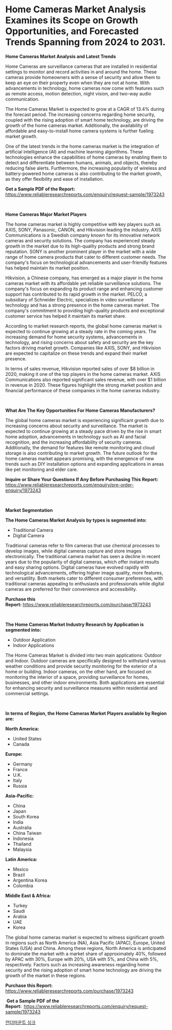 <p><h1>Home Cameras Market Analysis Examines its Scope on Growth Opportunities, and Forecasted Trends Spanning from 2024 to 2031.</h1></p><p><strong>Home Cameras Market Analysis and Latest Trends</strong></p>
<p><p>Home Cameras are surveillance cameras that are installed in residential settings to monitor and record activities in and around the home. These cameras provide homeowners with a sense of security and allow them to keep an eye on their property even when they are not at home. With advancements in technology, home cameras now come with features such as remote access, motion detection, night vision, and two-way audio communication.</p><p>The Home Cameras Market is expected to grow at a CAGR of 13.4% during the forecast period. The increasing concerns regarding home security, coupled with the rising adoption of smart home technology, are driving the growth of the home cameras market. Additionally, the availability of affordable and easy-to-install home camera systems is further fueling market growth.</p><p>One of the latest trends in the home cameras market is the integration of artificial intelligence (AI) and machine learning algorithms. These technologies enhance the capabilities of home cameras by enabling them to detect and differentiate between humans, animals, and objects, thereby reducing false alerts. Furthermore, the increasing popularity of wireless and battery-powered home cameras is also contributing to the market growth, as they offer flexibility and ease of installation.</p></p>
<p><strong>Get a Sample PDF of the Report:&nbsp;</strong> <a href="https://www.reliableresearchreports.com/enquiry/request-sample/1973243">https://www.reliableresearchreports.com/enquiry/request-sample/1973243</a></p>
<p>&nbsp;</p>
<p><strong>Home Cameras Major Market Players</strong></p>
<p><p>The home cameras market is highly competitive with key players such as AXIS, SONY, Panasonic, CANON, and Hikvision leading the industry. AXIS Communications is a Swedish company known for its innovative network cameras and security solutions. The company has experienced steady growth in the market due to its high-quality products and strong brand reputation. SONY is another prominent player in the market with a wide range of home camera products that cater to different customer needs. The company's focus on technological advancements and user-friendly features has helped maintain its market position.</p><p>Hikvision, a Chinese company, has emerged as a major player in the home cameras market with its affordable yet reliable surveillance solutions. The company's focus on expanding its product range and enhancing customer support has contributed to its rapid growth in the market. PELCO, a subsidiary of Schneider Electric, specializes in video surveillance technology and has a strong presence in the home cameras market. The company's commitment to providing high-quality products and exceptional customer service has helped it maintain its market share.</p><p>According to market research reports, the global home cameras market is expected to continue growing at a steady rate in the coming years. The increasing demand for home security systems, advancements in technology, and rising concerns about safety and security are the key factors driving market growth. Companies like AXIS, SONY, and Hikvision are expected to capitalize on these trends and expand their market presence.</p><p>In terms of sales revenue, Hikvision reported sales of over $8 billion in 2020, making it one of the top players in the home cameras market. AXIS Communications also reported significant sales revenue, with over $1 billion in revenue in 2020. These figures highlight the strong market position and financial performance of these companies in the home cameras industry.</p></p>
<p>&nbsp;</p>
<p><strong>What Are The Key Opportunities For Home Cameras Manufacturers?</strong></p>
<p><p>The global home cameras market is experiencing significant growth due to increasing concerns about security and surveillance. The market is expected to continue growing at a steady pace driven by the rise in smart home adoption, advancements in technology such as AI and facial recognition, and the increasing affordability of security cameras. Additionally, the demand for features like remote monitoring and cloud storage is also contributing to market growth. The future outlook for the home cameras market appears promising, with the emergence of new trends such as DIY installation options and expanding applications in areas like pet monitoring and elder care.</p></p>
<p><strong>Inquire or Share Your Questions If Any Before Purchasing This Report:</strong> <a href="https://www.reliableresearchreports.com/enquiry/pre-order-enquiry/1973243">https://www.reliableresearchreports.com/enquiry/pre-order-enquiry/1973243</a></p>
<p>&nbsp;</p>
<p><strong>Market Segmentation</strong></p>
<p><strong>The Home Cameras Market Analysis by types is segmented into:</strong></p>
<p><ul><li>Traditional Camera</li><li>Digital Camera</li></ul></p>
<p><p>Traditional cameras refer to film cameras that use chemical processes to develop images, while digital cameras capture and store images electronically. The traditional camera market has seen a decline in recent years due to the popularity of digital cameras, which offer instant results and easy sharing options. Digital cameras have evolved rapidly with technological advancements, offering higher image quality, more features, and versatility. Both markets cater to different consumer preferences, with traditional cameras appealing to enthusiasts and professionals while digital cameras are preferred for their convenience and accessibility.</p></p>
<p><strong>Purchase this Report:&nbsp;</strong><a href="https://www.reliableresearchreports.com/purchase/1973243">https://www.reliableresearchreports.com/purchase/1973243</a></p>
<p>&nbsp;</p>
<p><strong>The Home Cameras Market Industry Research by Application is segmented into:</strong></p>
<p><ul><li>Outdoor Application</li><li>Indoor Applications</li></ul></p>
<p><p>The Home Cameras Market is divided into two main applications: Outdoor and Indoor. Outdoor cameras are specifically designed to withstand various weather conditions and provide security monitoring for the exterior of a home or building. Indoor cameras, on the other hand, are focused on monitoring the interior of a space, providing surveillance for homes, businesses, and other indoor environments. Both applications are essential for enhancing security and surveillance measures within residential and commercial settings.</p></p>
<p>&nbsp;</p>
<p><strong>In terms of Region, the Home Cameras Market Players available by Region are:</strong></p>
<p>
    <p> <strong> North America: </strong>
        <ul>
            <li>United States</li>
            <li>Canada</li>
        </ul>
        </p> 
    <p> <strong> Europe: </strong>
        <ul>
            <li>Germany</li>
            <li>France</li>
            <li>U.K.</li>
            <li>Italy</li>
            <li>Russia</li>
        </ul>
        </p> 
    <p> <strong> Asia-Pacific: </strong>
        <ul>
            <li>China</li>
            <li>Japan</li>
            <li>South Korea</li>
            <li>India</li>
            <li>Australia</li>
            <li>China Taiwan</li>
            <li>Indonesia</li>
            <li>Thailand</li>
            <li>Malaysia</li>
        </ul>
        </p> 
    <p> <strong> Latin America: </strong>
        <ul>
            <li>Mexico</li>
            <li>Brazil</li>
            <li>Argentina Korea</li>
            <li>Colombia</li>
        </ul>
        </p> 
    <p> <strong> Middle East & Africa: </strong>
        <ul>
            <li>Turkey</li>
            <li>Saudi</li>
            <li>Arabia</li>
            <li>UAE</li>
            <li>Korea</li>
        </ul>
    </p>
    </p>
<p><p>The global home cameras market is expected to witness significant growth in regions such as North America (NA), Asia Pacific (APAC), Europe, United States (USA) and China. Among these regions, North America is anticipated to dominate the market with a market share of approximately 40%, followed by APAC with 30%, Europe with 20%, USA with 5%, and China with 5%, respectively. Factors such as increasing awareness regarding home security and the rising adoption of smart home technology are driving the growth of the market in these regions.</p></p>
<p><strong>Purchase this Report: </strong><a href="https://www.reliableresearchreports.com/purchase/1973243">https://www.reliableresearchreports.com/purchase/1973243</a></p>
<p>&nbsp;<strong>Get a Sample PDF of the Report:&nbsp;&nbsp;</strong><a href="https://www.reliableresearchreports.com/enquiry/request-sample/1973243">https://www.reliableresearchreports.com/enquiry/request-sample/1973243</a></p>
<p><strong></strong></p>
<p><p><a href="https://medium.com/@wilsoniehn789562023/%EC%96%B8%EB%8D%94%EB%A7%88%EC%9A%B4%ED%8A%B8-%EC%8B%B1%ED%81%AC-%EC%8B%9C%EC%9E%A5-%ED%86%B5%EC%B0%B0-%EC%8B%9C%EC%9E%A5-%EB%8F%99%ED%96%A5-%EC%84%B1%EC%9E%A5-2024%EB%85%84%EB%B6%80%ED%84%B0-2031%EB%85%84%EA%B9%8C%EC%A7%80-%EC%98%88%EC%B8%A1-fef7a915514a">언더마운트 싱크</a></p></p>